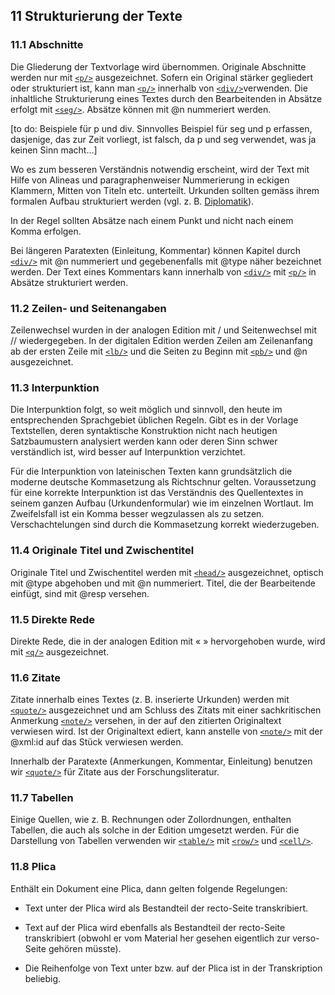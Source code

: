## 11 Strukturierung der Texte

### 11.1 Abschnitte

Die Gliederung der Textvorlage wird übernommen. Originale Abschnitte werden nur mit [`<p/>`](../../elements/p.de.md) ausgezeichnet. Sofern ein Original stärker gegliedert oder strukturiert ist, kann man [`<p/>`](../../elements/p.de.md) innerhalb von [`<div/>`](../../elements/div.de.md)verwenden.
Die inhaltliche Strukturierung eines Textes durch den Bearbeitenden in Absätze erfolgt mit [`<seg/>`](../../elements/seg.de.md). Absätze können mit @n nummeriert werden.

[to do: Beispiele für p und div. Sinnvolles Beispiel für seg und p erfassen, dasjenige, das zur Zeit vorliegt, ist falsch, da p und seg verwendet, was ja keinen Sinn macht...]

Wo es zum besseren Verständnis notwendig erscheint, wird der Text mit Hilfe von Alineas und paragraphenweiser Nummerierung in eckigen Klammern, Mitten von Titeln etc. unterteilt.
Urkunden sollten gemäss ihrem formalen Aufbau strukturiert werden (vgl. z. B.  [Diplomatik](http://www.hist-hh.uni-bamberg.de/hilfswiss/diplomatik.html)).

In der Regel sollten Absätze nach einem Punkt und nicht nach einem Komma erfolgen.

Bei längeren Paratexten (Einleitung, Kommentar) können Kapitel durch [`<div/>`](../../elements/div.de.md) mit @n nummeriert und gegebenenfalls mit @type näher bezeichnet werden. Der Text eines Kommentars kann innerhalb von [`<div/>`](../../elements/div.de.md) mit [`<p/>`](../../elements/p.de.md)  in Absätze strukturiert werden.

### 11.2 Zeilen- und Seitenangaben

Zeilenwechsel wurden in der analogen Edition mit / und Seitenwechsel mit // wiedergegeben. In der digitalen Edition werden Zeilen am Zeilenanfang ab der ersten Zeile mit [`<lb/>`](../../elements/lb.de.md) und die Seiten zu Beginn mit [`<pb/>`](../../elements/pb.de.md)
und @n ausgezeichnet.

### 11.3 Interpunktion

Die Interpunktion folgt, so weit möglich und sinnvoll, den heute im entsprechenden Sprachgebiet üblichen Regeln.
Gibt es in der Vorlage Textstellen, deren syntaktische Konstruktion nicht nach heutigen Satzbaumustern analysiert werden
kann oder deren Sinn schwer verständlich ist, wird besser auf Interpunktion verzichtet.

Für die Interpunktion von lateinischen Texten kann grundsätzlich die moderne deutsche Kommasetzung als Richtschnur gelten. Voraussetzung für eine korrekte Interpunktion ist das Verständnis des Quellentextes in seinem ganzen Aufbau (Urkundenformular) wie im einzelnen Wortlaut. Im Zweifelsfall ist ein Komma besser wegzulassen als zu setzen. Verschachtelungen sind durch die Kommasetzung korrekt wiederzugeben.

### 11.4 Originale Titel und Zwischentitel

Originale Titel und Zwischentitel werden mit [`<head/>`](../../elements/head.de.md) ausgezeichnet, optisch mit @type abgehoben und mit @n nummeriert. Titel, die der Bearbeitende einfügt, sind mit @resp versehen.

### 11.5 Direkte Rede

Direkte Rede,  die in der analogen Edition mit « » hervorgehoben wurde, wird  mit [`<q/>`](../../elements/q.de.md) ausgezeichnet.

### 11.6 Zitate

Zitate innerhalb eines Textes (z. B. inserierte Urkunden) werden mit [`<quote/>`](../../elements/quote.de.md) ausgezeichnet
und am Schluss des Zitats mit einer sachkritischen Anmerkung [`<note/>`](../../elements/note.de.md) versehen, in der auf den
zitierten Originaltext verwiesen wird. Ist der Originaltext ediert, kann anstelle von [`<note/>`](../../elements/note.de.md)
mit der @xml:id auf das Stück verwiesen werden.

Innerhalb der Paratexte (Anmerkungen, Kommentar, Einleitung) benutzen wir [`<quote/>`](../../elements/quote.de.md) für Zitate aus der Forschungsliteratur.

### 11.7 Tabellen

Einige Quellen, wie z. B. Rechnungen oder Zollordnungen, enthalten Tabellen, die auch als solche in der Edition
umgesetzt werden. Für die Darstellung von Tabellen verwenden wir [`<table/>`](../../elements/table.de.md) mit  [`<row/>`](../../elements/row.de.md) und [`<cell/>`](../../elements/cell.md).

### 11.8 Plica

Enthält ein Dokument eine Plica, dann gelten folgende Regelungen:

- Text unter der Plica wird als Bestandteil der recto-Seite transkribiert.

- Text auf der Plica wird ebenfalls als Bestandteil der recto-Seite transkribiert (obwohl er vom Material her gesehen 
  eigentlich zur verso-Seite gehören müsste).

- Die Reihenfolge von Text unter bzw. auf der Plica ist in der Transkription beliebig.